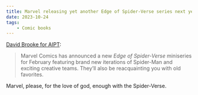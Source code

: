 ```yaml
---
title: Marvel releasing yet another Edge of Spider-Verse series next year
date: 2023-10-24
tags:
    - Comic books
---
```


[David Brooke for AIPT](https://aiptcomics.com/2023/10/23/edge-of-spider-verse-2024/):

> Marvel Comics has announced a new *Edge of Spider-Verse* miniseries for February featuring brand new iterations of Spider-Man and exciting creative teams. They’ll also be reacquainting you with old favorites.

Marvel, please, for the love of god, enough with the Spider-Verse.